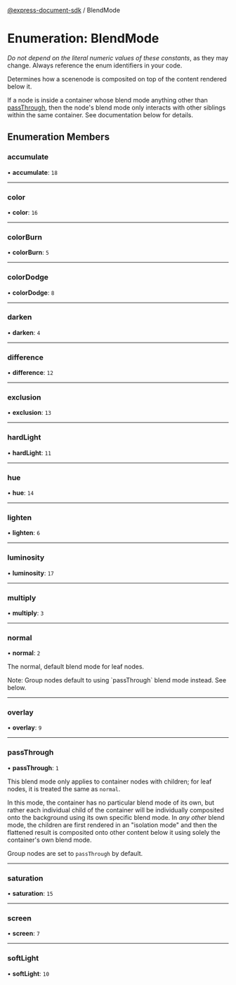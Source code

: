 [@express-document-sdk](../overview.md) / BlendMode

# Enumeration: BlendMode

<InlineAlert slots="text" variant="warning"/>

_Do not depend on the literal numeric values of these constants_, as they may change. Always reference the enum identifiers in your code.

Determines how a scenenode is composited on top of the content rendered below it.

If a node is inside a container whose blend mode anything other than [passThrough](BlendMode.md#passthrough), then the node's blend mode only
interacts with other siblings within the same container. See documentation below for details.

## Enumeration Members

### accumulate

• **accumulate**: `18`

---

### color

• **color**: `16`

---

### colorBurn

• **colorBurn**: `5`

---

### colorDodge

• **colorDodge**: `8`

---

### darken

• **darken**: `4`

---

### difference

• **difference**: `12`

---

### exclusion

• **exclusion**: `13`

---

### hardLight

• **hardLight**: `11`

---

### hue

• **hue**: `14`

---

### lighten

• **lighten**: `6`

---

### luminosity

• **luminosity**: `17`

---

### multiply

• **multiply**: `3`

---

### normal

• **normal**: `2`

The normal, default blend mode for leaf nodes.

<InlineAlert slots="text" variant="info"/>
Note: Group nodes default to using `passThrough` blend mode instead. See below.

---

### overlay

• **overlay**: `9`

---

### passThrough

• **passThrough**: `1`

This blend mode only applies to container nodes with children; for leaf nodes, it is treated the same as `normal`.

In this mode, the container has no particular blend mode of its own, but rather each individual child of the container
will be individually composited onto the background using its own specific blend mode. In _any other_ blend mode, the
children are first rendered in an "isolation mode" and then the flattened result is composited onto other content
below it using solely the container's own blend mode.

Group nodes are set to `passThrough` by default.

---

### saturation

• **saturation**: `15`

---

### screen

• **screen**: `7`

---

### softLight

• **softLight**: `10`
